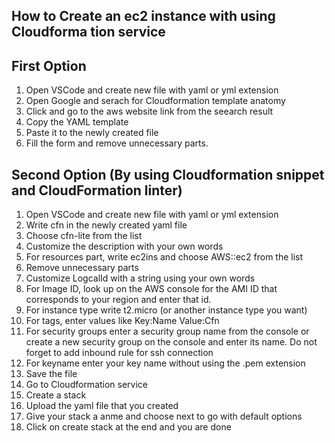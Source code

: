 ## How to Create an ec2 instance with using Cloudforma tion service

## First Option

1. Open VSCode and create new file with yaml or yml extension
2. Open Google and serach for Cloudformation template anatomy
3. Click and go to the aws website  link from the seearch result
4. Copy the YAML template
5. Paste it to the newly created file
6. Fill the form and remove unnecessary parts.

## Second Option (By using Cloudformation snippet and CloudFormation linter)

1. Open VSCode and create new file with yaml or yml extension
2. Write cfn in the newly created yaml file
3. Choose cfn-lite from the list
4. Customize the description with your own words
5. For resources part, write ec2ins and choose AWS::ec2 from the list
6. Remove unnecessary parts
7. Customize LogcalId with a string using your own words
8. For Image ID, look up on the AWS console for the AMI ID that corresponds to your region and
enter that id.
9. For instance type write t2.micro (or another instance type you want)
10. For tags, enter values like Key:Name Value:Cfn
11. For security groups enter a security group name from the console or create a new security group
on the console and enter its name. Do not forget to add inbound rule for ssh connection
12. For keyname enter your key name without using the .pem extension
13. Save the file
14. Go to Cloudformation service
15. Create a stack
16. Upload the yaml file that you created
17. Give your stack a anme and choose next to go with default options
18. Click on create stack at the end and you are done
